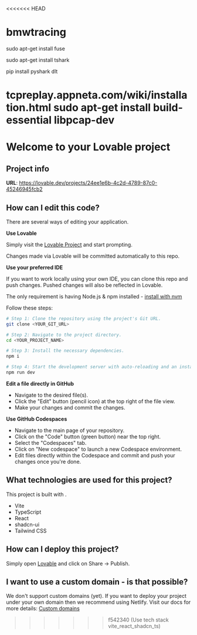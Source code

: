 <<<<<<< HEAD
# bmwtracing
sudo apt-get install fuse

sudo apt-get install tshark


pip install pyshark dlt

tcpreplay.appneta.com/wiki/installation.html
sudo apt-get install build-essential libpcap-dev
=======
# Welcome to your Lovable project

## Project info

**URL**: https://lovable.dev/projects/24ee1e6b-4c2d-4789-87c0-45246945fcb2

## How can I edit this code?

There are several ways of editing your application.

**Use Lovable**

Simply visit the [Lovable Project](https://lovable.dev/projects/24ee1e6b-4c2d-4789-87c0-45246945fcb2) and start prompting.

Changes made via Lovable will be committed automatically to this repo.

**Use your preferred IDE**

If you want to work locally using your own IDE, you can clone this repo and push changes. Pushed changes will also be reflected in Lovable.

The only requirement is having Node.js & npm installed - [install with nvm](https://github.com/nvm-sh/nvm#installing-and-updating)

Follow these steps:

```sh
# Step 1: Clone the repository using the project's Git URL.
git clone <YOUR_GIT_URL>

# Step 2: Navigate to the project directory.
cd <YOUR_PROJECT_NAME>

# Step 3: Install the necessary dependencies.
npm i

# Step 4: Start the development server with auto-reloading and an instant preview.
npm run dev
```

**Edit a file directly in GitHub**

- Navigate to the desired file(s).
- Click the "Edit" button (pencil icon) at the top right of the file view.
- Make your changes and commit the changes.

**Use GitHub Codespaces**

- Navigate to the main page of your repository.
- Click on the "Code" button (green button) near the top right.
- Select the "Codespaces" tab.
- Click on "New codespace" to launch a new Codespace environment.
- Edit files directly within the Codespace and commit and push your changes once you're done.

## What technologies are used for this project?

This project is built with .

- Vite
- TypeScript
- React
- shadcn-ui
- Tailwind CSS

## How can I deploy this project?

Simply open [Lovable](https://lovable.dev/projects/24ee1e6b-4c2d-4789-87c0-45246945fcb2) and click on Share -> Publish.

## I want to use a custom domain - is that possible?

We don't support custom domains (yet). If you want to deploy your project under your own domain then we recommend using Netlify. Visit our docs for more details: [Custom domains](https://docs.lovable.dev/tips-tricks/custom-domain/)
>>>>>>> f542340 (Use tech stack vite_react_shadcn_ts)
